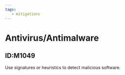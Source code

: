```yaml
---
tags:
   - mitigations
---
```

# Antivirus/Antimalware
## ID:M1049
Use signatures or heuristics to detect malicious software.
